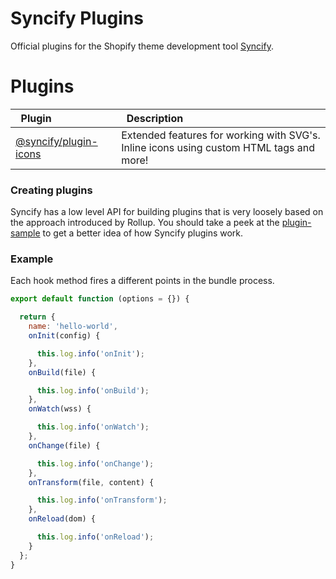 # Syncify Plugins

Official plugins for the Shopify theme development tool [Syncify](#).

# Plugins

<table>
  <thead>
    <tr>
      <th align="left" width="200px">&nbsp;&nbsp;Plugin</th>
      <th align="left" width="800px">&nbsp;&nbsp;Description</th>
    </tr>
  </thead>
  <tbody>
      <td>
      <a href="#">@syncify/plugin-icons</a>
      </td>
      <td>
      Extended features for working with SVG's. Inline icons using custom HTML tags and more!
      </td>
    </tr>
  </tbody>
</table>

### Creating plugins

Syncify has a low level API for building plugins that is very loosely based on the approach introduced by Rollup. You should take a peek at the [plugin-sample](#) to get a better idea of how Syncify plugins work.

### Example

Each hook method fires a different points in the bundle process.

<!--prettier-ignore-->
```js
export default function (options = {}) {

  return {
    name: 'hello-world',
    onInit(config) {

      this.log.info('onInit');
    },
    onBuild(file) {

      this.log.info('onBuild');
    },
    onWatch(wss) {

      this.log.info('onWatch');
    },
    onChange(file) {

      this.log.info('onChange');
    },
    onTransform(file, content) {

      this.log.info('onTransform');
    },
    onReload(dom) {

      this.log.info('onReload');
    }
  };
}
```
